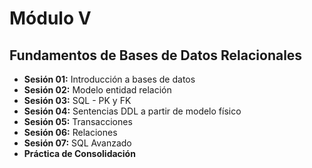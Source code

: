 # Módulo V

## Fundamentos de Bases de Datos Relacionales

- **Sesión 01:** Introducción a bases de datos
- **Sesión 02:** Modelo entidad relación
- **Sesión 03:** SQL - PK y FK
- **Sesión 04:** Sentencias DDL a partir de modelo físico
- **Sesión 05:** Transacciones
- **Sesión 06:** Relaciones
- **Sesión 07:** SQL Avanzado
- **Práctica de Consolidación**
